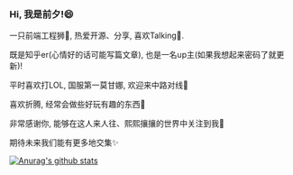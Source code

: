 ### Hi, 我是前夕!😄

一只前端工程狮🦁, 热爱开源、分享, 喜欢Talking💬.

既是知乎er(心情好的话可能写篇文章), 也是一名up主(如果我想起来密码了就更新)!

平时喜欢打LOL, 国服第一莫甘娜, 欢迎来中路对线💪

喜欢折腾, 经常会做些好玩有趣的东西🎉

非常感谢你, 能够在这人来人往、熙熙攘攘的世界中关注到我🤭

期待未来我们能有更多地交集✨

[![Anurag's github stats](https://github-readme-stats.vercel.app/api?username=Eve-Sama)](https://github.com/anuraghazra/github-readme-stats)

